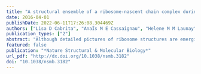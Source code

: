 ```yaml
---
title: "A structural ensemble of a ribosome-nascent chain complex during cotranslational protein folding."
date: 2016-04-01
publishDate: 2022-06-11T17:26:08.304469Z
authors: ["Lisa D Cabrita", "AnaÏs M E Cassaignau", "Helene M M Launay", "Christopher A Waudby", "Tomasz Wlodarski", "Carlo Camilloni", "Maria-Evangelia Karyadi", "Amy L Robertson", "Xiaolin Wang", "Anne S Wentink", "Luke Goodsell", "Cheryl A Woolhead", "Michele Vendruscolo", "Christopher M Dobson", "John Christodoulou"]
publication_types: ["2"]
abstract: "Although detailed pictures of ribosome structures are emerging, little is known about the structural and cotranslational folding properties of nascent polypeptide chains at the atomic level. Here we used solution-state NMR spectroscopy to define a structural ensemble of a ribosome-nascent chain complex (RNC) formed during protein biosynthesis in Escherichia coli, in which a pair of immunoglobulin-like domains adopts a folded N-terminal domain (FLN5) and a disordered but compact C-terminal domain (FLN6). To study how FLN5 acquires its native structure cotranslationally, we progressively shortened the RNC constructs. We found that the ribosome modulates the folding process, because the complete sequence of FLN5 emerged well beyond the tunnel before acquiring native structure, whereas FLN5 in isolation folded spontaneously, even when truncated. This finding suggests that regulating structure acquisition during biosynthesis can reduce the probability of misfolding, particularly of homologous domains."
featured: false
publication: "*Nature Structural & Molecular Biology*"
url_pdf: "http://dx.doi.org/10.1038/nsmb.3182"
doi: "10.1038/nsmb.3182"
---
```


